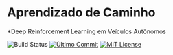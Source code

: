 # Aprendizado de Caminho
*Deep Reinforcement Learning em Veículos Autônomos

![Build Status](link_para_badge) [![Último Commit](https://img.shields.io/badge/commit-placeholder-blue.svg)](https://github.com/barrosocode/car_training/commits/main) [![MIT License](https://img.shields.io/badge/License-MIT-yellow.svg)](https://github.com/barrosocode/car_training/blob/main/LICENSE)
